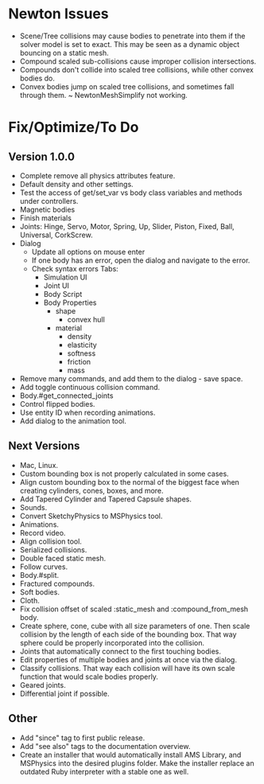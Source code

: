 # Newton Issues

- Scene/Tree collisions may cause bodies to penetrate into them if the solver
  model is set to exact. This may be seen as a dynamic object bouncing on a
  static mesh.
- Compound scaled sub-collisions cause improper collision intersections.
- Compounds don't collide into scaled tree collisions, while other convex bodies
  do.
- Convex bodies jump on scaled tree collisions, and sometimes fall through them.
~ NewtonMeshSimplify not working.


# Fix/Optimize/To Do

## Version 1.0.0
- Complete remove all physics attributes feature.
- Default density and other settings.
- Test the access of get/set_var vs body class variables and methods under
  controllers.
- Magnetic bodies
- Finish materials
- Joints: Hinge, Servo, Motor, Spring, Up, Slider, Piston, Fixed, Ball,
  Universal, CorkScrew.
- Dialog
  - Update all options on mouse enter
  - If one body has an error, open the dialog and navigate to the error.
  - Check syntax errors
  Tabs:
	- Simulation UI
	- Joint UI
	- Body Script
	- Body Properties
		- shape
			- convex hull
		- material
			- density
			- elasticity
			- softness
			- friction
			- mass
- Remove many commands, and add them to the dialog - save space.
- Add toggle continuous collision command.
- Body.#get_connected_joints
- Control flipped bodies.
- Use entity ID when recording animations.
- Add dialog to the animation tool.


## Next Versions
- Mac, Linux.
- Custom bounding box is not properly calculated in some cases.
- Align custom bounding box to the normal of the biggest face when creating
  cylinders, cones, boxes, and more.
- Add Tapered Cylinder and Tapered Capsule shapes.
- Sounds.
- Convert SketchyPhysics to MSPhysics tool.
- Animations.
- Record video.
- Align collision tool.
- Serialized collisions.
- Double faced static mesh.
- Follow curves.
- Body.#split.
- Fractured compounds.
- Soft bodies.
- Cloth.
- Fix collision offset of scaled :static_mesh and :compound_from_mesh body.
- Create sphere, cone, cube with all size parameters of one. Then scale
  collision by the length of each side of the bounding box. That way sphere
  could be properly incorporated into the collision.
- Joints that automatically connect to the first touching bodies.
- Edit properties of multiple bodies and joints at once via the dialog.
- Classify collisions. That way each collision will have its own scale function
  that would scale bodies properly.
- Geared joints.
- Differential joint if possible.

## Other

- Add "since" tag to first public release.
- Add "see also" tags to the documentation overview.
- Create an installer that would automatically install AMS Library, and MSPhysics
  into the desired plugins folder. Make the installer replace an outdated Ruby
  interpreter with a stable one as well.
